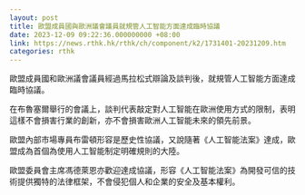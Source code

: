 ```yaml
---
layout: post
title: 歐盟成員國與歐洲議會議員就規管人工智能方面達成臨時協議
date: 2023-12-09 09:22:36.000000000 +08:00
link: https://news.rthk.hk/rthk/ch/component/k2/1731401-20231209.htm
categories: rthk
---
```


歐盟成員國和歐洲議會議員經過馬拉松式辯論及談判後，就規管人工智能方面達成臨時協議。

在布魯塞爾舉行的會議上，談判代表敲定對人工智能在歐洲使用方式的限制，表明這樣不會損害行業的創新，亦不會損害歐洲人工智能未來的領先前景。

歐盟內部市場專員布雷頓形容是歷史性協議，又說隨著《人工智能法案》達成，歐盟成為首個為使用人工智能制定明確規則的大陸。

歐盟委員會主席馮德萊恩亦歡迎達成協議，形容《人工智能法案》為開發可信的技術提供獨特的法律框架，不會侵犯個人和企業的安全及基本權利。
